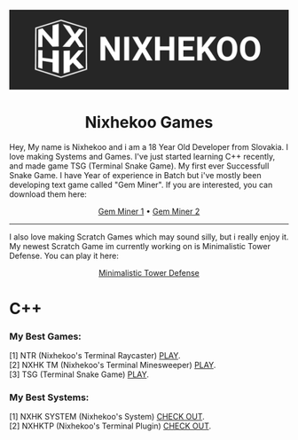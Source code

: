 ![Image](https://raw.githubusercontent.com/Nixhekoo/Nixhekoo/main/Banner/Banner%202.png)
<h1 align=center> Nixhekoo Games </h1>
<p>Hey, My name is Nixhekoo and i am a 18 Year Old Developer from Slovakia. I love making Systems and Games. I've just started learning C++ recently, and made game TSG (Terminal Snake Game). My first ever Successfull Snake Game. I have Year of experience in Batch but i've mostly been developing text game called "Gem Miner". If you are interested, you can download them here:</p>
<div align=center>
<a href="https://github.com/Fisterkoo">Gem Miner 1</a> • <a href="https://github.com/fakefizty">Gem Miner 2</a>
</div>
<hr>
<p> I also love making Scratch Games which may sound silly, but i really enjoy it. My newest Scratch Game im currently working on is Minimalistic Tower Defense. You can play it here:</p>
<div align=center>
<a href="https://scratch.mit.edu/projects/992952148/">Minimalistic Tower Defense</a>
</div>
  
# C++
### My Best Games:
[1] NTR (Nixhekoo's Terminal Raycaster) <a href="https://github.com/Nixhekoo/NTR-NixhekoosTerminalRaycaster_CPP">PLAY</a>. <br>
[2] NXHK TM (Nixhekoo's Terminal Minesweeper) <a href="https://github.com/Nixhekoo/NXHK-TerminalMinesweeper_CPP">PLAY</a>. <br>
[3] TSG (Terminal Snake Game) <a href="https://github.com/Nixhekoo/TSG-TerminalSnakeGame_CPP">PLAY</a>. <br>

### My Best Systems:
[1] NXHK SYSTEM (Nixhekoo's System) <a href="https://github.com/Nixhekoo/NXHKSYSTEM">CHECK OUT</a>. <br>
[2] NXHKTP (Nixhekoo's Terminal Plugin) <a href="https://github.com/Nixhekoo/NXHKTerminalPlugin">CHECK OUT</a>. <br>
